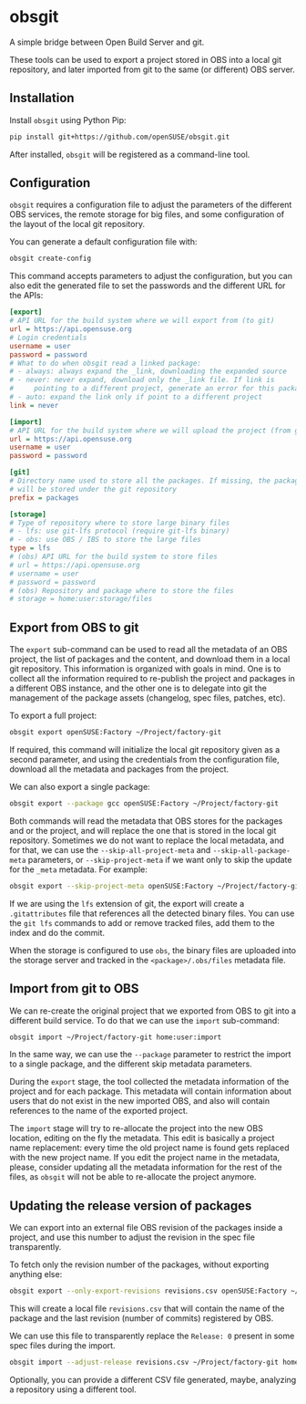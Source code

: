 # obsgit

A simple bridge between Open Build Server and git.

These tools can be used to export a project stored in OBS into a local
git repository, and later imported from git to the same (or different)
OBS server.

## Installation
Install `obsgit` using Python Pip:

```bash
pip install git+https://github.com/openSUSE/obsgit.git
```

After installed, `obsgit` will be registered as a command-line tool.

## Configuration

`obsgit` requires a configuration file to adjust the parameters of the
different OBS services, the remote storage for big files, and some
configuration of the layout of the local git repository.

You can generate a default configuration file with:

```bash
obsgit create-config
```

This command accepts parameters to adjust the configuration, but you
can also edit the generated file to set the passwords and the
different URL for the APIs:

```ini
[export]
# API URL for the build system where we will export from (to git)
url = https://api.opensuse.org
# Login credentials
username = user
password = password
# What to do when obsgit read a linked package:
# - always: always expand the _link, downloading the expanded source
# - never: never expand, download only the _link file. If link is
#     pointing to a different project, generate an error for this package
# - auto: expand the link only if point to a different project
link = never

[import]
# API URL for the build system where we will upload the project (from git)
url = https://api.opensuse.org
username = user
password = password

[git]
# Directory name used to store all the packages. If missing, the packages
# will be stored under the git repository
prefix = packages

[storage]
# Type of repository where to store large binary files
# - lfs: use git-lfs protocol (require git-lfs binary)
# - obs: use OBS / IBS to store the large files
type = lfs
# (obs) API URL for the build system to store files
# url = https://api.opensuse.org
# username = user
# password = password
# (obs) Repository and package where to store the files
# storage = home:user:storage/files
```

## Export from OBS to git

The `export` sub-command can be used to read all the metadata of an
OBS project, the list of packages and the content, and download them
in a local git repository. This information is organized with goals in
mind. One is to collect all the information required to re-publish the
project and packages in a different OBS instance, and the other one is
to delegate into git the management of the package assets (changelog,
spec files, patches, etc).

To export a full project:

```bash
obsgit export openSUSE:Factory ~/Project/factory-git
```

If required, this command will initialize the local git repository
given as a second parameter, and using the credentials from the
configuration file, download all the metadata and packages from the
project.

We can also export a single package:

```bash
obsgit export --package gcc openSUSE:Factory ~/Project/factory-git
```

Both commands will read the metadata that OBS stores for the packages
and or the project, and will replace the one that is stored in the
local git repository. Sometimes we do not want to replace the local
metadata, and for that, we can use the `--skip-all-project-meta` and
`--skip-all-package-meta` parameters, or `--skip-project-meta` if we
want only to skip the update for the `_meta` metadata. For example:

```bash
obsgit export --skip-project-meta openSUSE:Factory ~/Project/factory-git
```

If we are using the `lfs` extension of git, the export will create a
`.gitattributes` file that references all the detected binary
files. You can use the `git lfs` commands to add or remove tracked
files, add them to the index and do the commit.

When the storage is configured to use `obs`, the binary files are
uploaded into the storage server and tracked in the
`<package>/.obs/files` metadata file.

## Import from git to OBS

We can re-create the original project that we exported from OBS to git
into a different build service. To do that we can use the `import`
sub-command:

```bash
obsgit import ~/Project/factory-git home:user:import
```

In the same way, we can use the `--package` parameter to restrict the
import to a single package, and the different skip metadata
parameters.

During the `export` stage, the tool collected the metadata information
of the project and for each package. This metadata will contain
information about users that do not exist in the new imported OBS, and
also will contain references to the name of the exported project.

The `import` stage will try to re-allocate the project into the new
OBS location, editing on the fly the metadata. This edit is basically
a project name replacement: every time the old project name is found
gets replaced with the new project name. If you edit the project name
in the metadata, please, consider updating all the metadata
information for the rest of the files, as `obsgit` will not be able to
re-allocate the project anymore.

## Updating the release version of packages

We can export into an external file OBS revision of the packages
inside a project, and use this number to adjust the revision in the
spec file transparently.

To fetch only the revision number of the packages, without exporting
anything else:

```bash
obsgit export --only-export-revisions revisions.csv openSUSE:Factory ~/Project/factory-git
```

This will create a local file `revisions.csv` that will contain the
name of the package and the last revision (number of commits)
registered by OBS.

We can use this file to transparently replace the `Release: 0` present
in some spec files during the import.

```bash
obsgit import --adjust-release revisions.csv ~/Project/factory-git home:user:import
```

Optionally, you can provide a different CSV file generated, maybe,
analyzing a repository using a different tool.
